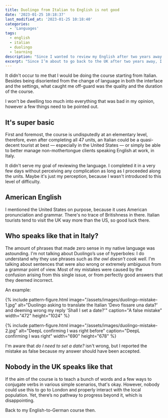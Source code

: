 ```yaml
---
title: Duolingo from Italian to English is not good
date: '2023-01-25 10:18:37'
last_modified_at: '2023-01-25 10:18:40'
categories: 
  - 'Languages'
tags:
  - english
  - italian
  - duolingo
  - learning
description: "Since I wanted to review my English after two years away from the UK, I chose Duolingo. It hasn't been a good experience."
excerpt: "Since I’m about to go back to the UK after two years away, I wanted to review and refresh my knowledge of the language. I’ve been using Duolingo to study German (from English) for a while now, so using the same platform seemed natural."
---
```

It didn't occur to me that I would be doing the course starting from Italian. Besides being disoriented from the change of language in both the interface and the settings, what caught me off-guard was the quality and the duration of the course.

I won't be dwelling too much into everything that was bad in my opinion, however a few things need to be pointed out. 

## It's super basic

First and foremost, the course is undisputedly at an elementary level, therefore, even after completing all 47 units, an Italian could be a quasi-decent tourist at best — especially in the United States — or simply be able to better manage non-mothertongue clients speaking English at work, in Italy.

It didn't serve my goal of reviewing the language. I completed it in a very few days without perceiving any complication as long as I proceeded along the units. Maybe it's just my perception, because I wasn't introduced to this level of difficulty.

## American English

I mentioned the United States on purpose, because it uses American pronunciation and grammar. There's no trace of Britishness in there. Italian tourists tend to visit the UK way more than the US, so good luck there.

## Who speaks like that in Italy?

The amount of phrases that made zero sense in my native language was astounding. I'm not talking about Duolingo’s use of hyperboles: I do understand why they use phrases such as _the owl doesn't cook well_. I'm talking about sentences that were also wrong or extremely ambiguous from a grammar point of view. Most of my mistakes were caused by the confusion arising from this single issue, or from perfectly good answers that they deemed incorrect.

An example:

{% include pattern-figure.html image="/assets/images/duolingo-mistake-1.jpg" alt="Duolingo asking to translate the Italian 'Devo fissare una data?' and deeming wrong my reply 'Shall I set a date?'" caption="A false mistake" width="472" height="1024" %}

{% include pattern-figure.html image="/assets/images/duolingo-mistake-2.jpg" alt="DeepL confirming I was right before" caption="DeepL confirming I was right" width="690" height="678" %}

I'm aware that _do I need to set a date?_ isn't wrong, but I reported the mistake as false because my answer should have been accepted.

## Nobody in the UK speaks like that

If the aim of the course is to teach a bunch of words and a few ways to conjugate verbs in various simple scenarios, that's okay. However, nobody could use this to go to London and properly interact with the local population. Yet, there’s no pathway to progress beyond it, which is disappointing.

Back to my English-to-German course then.